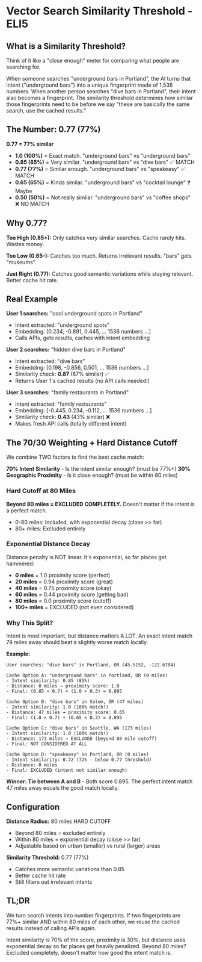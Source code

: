# Vector Search Similarity Threshold - ELI5

## What is a Similarity Threshold?

Think of it like a "close enough" meter for comparing what people are searching for.

When someone searches "underground bars in Portland", the AI turns that intent ("underground bars") into a unique fingerprint made of 1,536 numbers. When another person searches "dive bars in Portland", their intent also becomes a fingerprint. The similarity threshold determines how similar those fingerprints need to be before we say "these are basically the same search, use the cached results."

## The Number: 0.77 (77%)

**0.77 = 77% similar**

- **1.0 (100%)** = Exact match. "underground bars" vs "underground bars"
- **0.85 (85%)** = Very similar. "underground bars" vs "dive bars" ✅ MATCH
- **0.77 (77%)** = Similar enough. "underground bars" vs "speakeasy" ✅ MATCH
- **0.65 (65%)** = Kinda similar. "underground bars" vs "cocktail lounge" ❓ Maybe
- **0.50 (50%)** = Not really similar. "underground bars" vs "coffee shops" ❌ NO MATCH

## Why 0.77?

**Too High (0.85+):** Only catches very similar searches. Cache rarely hits. Wastes money.

**Too Low (0.65-):** Catches too much. Returns irrelevant results. "bars" gets "museums".

**Just Right (0.77):** Catches good semantic variations while staying relevant. Better cache hit rate.

## Real Example

**User 1 searches:** "cool underground spots in Portland"

- Intent extracted: "underground spots"
- Embedding: \[0.234, -0.891, 0.445, ... 1536 numbers ...]
- Calls APIs, gets results, caches with intent embedding

**User 2 searches:** "hidden dive bars in Portland"

- Intent extracted: "dive bars"
- Embedding: \[0.198, -0.856, 0.501, ... 1536 numbers ...]
- Similarity check: **0.87** (87% similar) ✅
- Returns User 1's cached results (no API calls needed!)

**User 3 searches:** "family restaurants in Portland"

- Intent extracted: "family restaurants"
- Embedding: \[-0.445, 0.234, -0.112, ... 1536 numbers ...]
- Similarity check: **0.43** (43% similar) ❌
- Makes fresh API calls (totally different intent)

## The 70/30 Weighting + Hard Distance Cutoff

We combine TWO factors to find the best cache match:

**70% Intent Similarity** - Is the intent similar enough? (must be 77%+)
**30% Geographic Proximity** - Is it close enough? (must be within 80 miles)

### Hard Cutoff at 80 Miles

**Beyond 80 miles = EXCLUDED COMPLETELY.** Doesn't matter if the intent is a perfect match.

- 0-80 miles: Included, with exponential decay (close >> far)
- 80+ miles: Excluded entirely

### Exponential Distance Decay

Distance penalty is NOT linear. It's exponential, so far places get hammered:

- **0 miles** = 1.0 proximity score (perfect)
- **20 miles** = 0.94 proximity score (great)
- **40 miles** = 0.75 proximity score (okay)
- **60 miles** = 0.44 proximity score (getting bad)
- **80 miles** = 0.0 proximity score (cutoff)
- **100+ miles** = EXCLUDED (not even considered)

### Why This Split?

Intent is most important, but distance matters A LOT. An exact intent match 79 miles away should beat a slightly worse match locally.

**Example:**

```
User searches: "dive bars" in Portland, OR (45.5152, -122.6784)

Cache Option A: "underground bars" in Portland, OR (0 miles)
- Intent similarity: 0.85 (85%)
- Distance: 0 miles → proximity score: 1.0
- Final: (0.85 × 0.7) + (1.0 × 0.3) = 0.895

Cache Option B: "dive bars" in Salem, OR (47 miles)
- Intent similarity: 1.0 (100% match!)
- Distance: 47 miles → proximity score: 0.65
- Final: (1.0 × 0.7) + (0.65 × 0.3) = 0.895

Cache Option C: "dive bars" in Seattle, WA (173 miles)
- Intent similarity: 1.0 (100% match!)
- Distance: 173 miles → EXCLUDED (beyond 80 mile cutoff)
- Final: NOT CONSIDERED AT ALL

Cache Option D: "speakeasy" in Portland, OR (0 miles)
- Intent similarity: 0.72 (72% - below 0.77 threshold)
- Distance: 0 miles
- Final: EXCLUDED (intent not similar enough)
```

**Winner: Tie between A and B** - Both score 0.895. The perfect intent match 47 miles away equals the good match locally.

## Configuration

**Distance Radius:** 80 miles HARD CUTOFF

- Beyond 80 miles = excluded entirely
- Within 80 miles = exponential decay (close >> far)
- Adjustable based on urban (smaller) vs rural (larger) areas

**Similarity Threshold:** 0.77 (77%)

- Catches more semantic variations than 0.85
- Better cache hit rate
- Still filters out irrelevant intents

## TL;DR

We turn search intents into number fingerprints. If two fingerprints are 77%+ similar AND within 80 miles of each other, we reuse the cached results instead of calling APIs again.

Intent similarity is 70% of the score, proximity is 30%, but distance uses exponential decay so far places get heavily penalized. Beyond 80 miles? Excluded completely, doesn't matter how good the intent match is.
